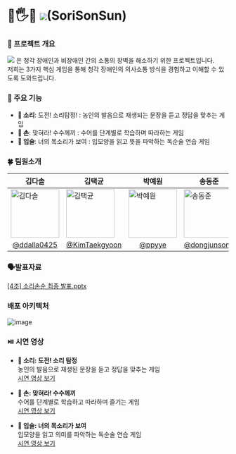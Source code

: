 # 🦻🖐️💋 <img src="https://github.com/user-attachments/assets/3e15c764-eea8-484a-a9bb-7e2f4cb43820"/>(SoriSonSun)

### 📝 프로젝트 개요
<img src="https://github.com/user-attachments/assets/0c81afe6-276c-4159-a340-6dd3ff9f86f1"/> 은 청각 장애인과 비장애인 간의 소통의 장벽을 해소하기 위한 프로젝트입니다.  
저희는 3가지 핵심 게임을 통해 청각 장애인의 의사소통 방식을 경험하고 이해할 수 있도록 도와드립니다.

### 🚀 주요 기능
- **🦻 소리**: 도전! 소리탐정! : 농인의 발음으로 재생되는 문장을 듣고 정답을 맞추는 게임
- **🤞 손**: 맞혀라! 수수께끼 : 수어를 단계별로 학습하며 따라하는 게임
- **💋 입술**: 너의 목소리가 보여 : 입모양을 읽고 뜻을 파악하는 독순술 연습 게임

### 🍀 팀원소개
<table widht="100%">
  <thead>
    <tr>
      <th>
        김다솔
      </th>
      <th>
        김택균
      </th>
      <th>
        박예원
      </th>
      <th>
        송동준
      </th>
      <th>
        유혜진
      </th>
    </tr>
  </thead>
  <tbody>
     <tr>
      <td>
        <a href="https://github.com/ddalla0425">
          <img alt="김다솔"src="https://github.com/user-attachments/assets/57368cc8-2814-4693-b6a6-9d17a8cc4361" width="110"/>
        </a>
      </td>
      <td>
        <a href="https://github.com/KimTaekgyoon">
          <img alt="김택균"src="https://github.com/user-attachments/assets/25875c1e-b1d7-4b06-8256-db8abec7badc" width="110"/>
        </a>
      </td>
      <td>
        <a href="https://github.com/ppyye">
          <img alt="박예원"src="https://github.com/user-attachments/assets/40208f33-4803-4a59-92e1-66b8524d0a15" width="110"/>
        </a>
      </td>
      <td>
        <a href="https://github.com/dongjunsong">
          <img alt="송동준"src="https://github.com/user-attachments/assets/25e245df-6315-4685-a051-fc418d9d22c8" width="110"/>
        </a>
      </td>
      <td>
        <a href="https://github.com/GoldenTol">
          <img alt="유혜진" src="https://github.com/user-attachments/assets/5376c939-ab00-4710-9b95-3b2a993d7098" width="110"/>
        </a>
      </td>
    </tr>
     <tr>
      <td align="center">
        <a href="https://github.com/ddalla0425">@ddalla0425</a>
      </td>
      <td align="center">
        <a href="https://github.com/KimTaekgyoon">@KimTaekgyoon</a>
      </th>
      <td align="center">
        <a href="https://github.com/ppyye">@ppyye</a>
      </td>
      <td align="center">
        <a href="https://github.com/dongjunsong">@dongjunsong</a>
      </td>
      <td align="center">
        <a href="https://github.com/GoldenTol">@GoldenTol</a>
      </td>
    </tr>
  </tbody>
</table>

### 🗣️발표자료
[[4조] 소리손순 최종 발표.pptx](https://github.com/user-attachments/files/18382058/4.pptx)


### 배포 아키텍처
![image](https://github.com/user-attachments/assets/21f2e3a5-4243-401a-9d94-312f2d9756c9)



### ⏯️ 시연 영상
- **🦻 소리: 도전! 소리 탐정**  
  농인의 발음으로 재생된 문장을 듣고 정답을 맞추는 게임  
  [시연 영상 보기](https://github.com/user-attachments/assets/4ff04713-18b2-4c3d-90dd-783b7ea32811)

- **🤞 손: 맞혀라! 수수께끼**  
  수어를 단계별로 학습하고 따라하며 즐기는 게임  
  [시연 영상 보기](https://github.com/user-attachments/assets/1b8d718e-aa31-4645-9c05-dc0654daa395)

- **💋 입술: 너의 목소리가 보여**  
  입모양을 읽고 의미를 파악하는 독순술 연습 게임  
  [시연 영상 보기](https://github.com/user-attachments/assets/184c8e2c-0722-4b37-a172-c353fc4a4c15)






